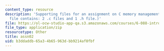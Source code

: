 ```yaml
---
content_type: resource
description: 'Supporting files for an assignment on C memory management. (This ZIP
  file contains: 2 .c files and 1 .h file.)'
file: https://ol-ocw-studio-app-qa.s3.amazonaws.com/courses/6-088-introduction-to-c-memory-management-and-c-object-oriented-programming-january-iap-2010/b3ddaddb65a34b65963dbb9214af0fbf_assn02.zip
file_type: application/zip
resourcetype: Other
title: assn02
uid: b3ddaddb-65a3-4b65-963d-bb9214af0fbf
---
```

